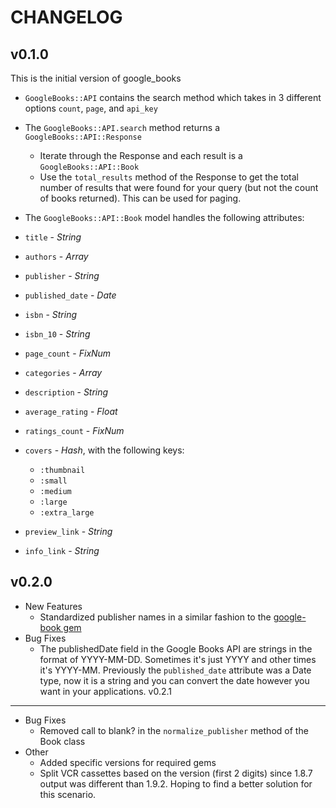 CHANGELOG
=========

v0.1.0
------
This is the initial version of google_books

*   `GoogleBooks::API` contains the search method which takes in 3 different options `count`, `page`, and `api_key`
*   The `GoogleBooks::API.search` method returns a `GoogleBooks::API::Response`

    *   Iterate through the Response and each result is a `GoogleBooks::API::Book`
    *   Use the `total_results` method of the Response to get the total number of results that were found for your query (but not the count of books returned).  This can be used for paging.
*   The `GoogleBooks::API::Book` model handles the following attributes:
  *   `title` - *String*
  *   `authors` - *Array*
  *   `publisher` - *String*
  *   `published_date` - *Date*
  *   `isbn` - *String*
  *   `isbn_10` - *String*
  *   `page_count` - *FixNum*
  *   `categories` - *Array*
  *   `description` - *String*
  *   `average_rating` - *Float*
  *   `ratings_count` - *FixNum*
  *   `covers` - *Hash*, with the following keys:
        * `:thumbnail`
        * `:small`
        * `:medium`
        * `:large`
        * `:extra_large`
  *   `preview_link` - *String*
  *   `info_link` - *String*

v0.2.0
------
*   New Features
      *   Standardized publisher names in a similar fashion to the [google-book gem](https://rubygems.org/gems/google-book)
*   Bug Fixes
      *   The publishedDate field in the Google Books API are strings in the format of YYYY-MM-DD. Sometimes it's just YYYY and other times it's YYYY-MM.  Previously the `published_date` attribute was a Date type, now it is a string and you can convert the date however you want in your applications.
v0.2.1
------
*   Bug Fixes
      *   Removed call to blank? in the `normalize_publisher` method of the Book class
*   Other
      *   Added specific versions for required gems
      *   Split VCR cassettes based on the version (first 2 digits) since 1.8.7 output was different than 1.9.2. Hoping to find a better solution for this scenario.